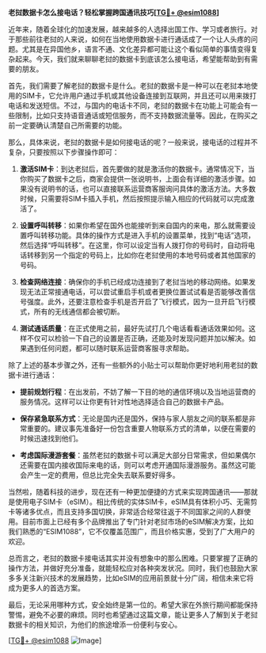 **老挝数据卡怎么接电话？轻松掌握跨国通讯技巧[[TG💪+ @esim1088](https://t.me/s/esim1088)]**

近年来，随着全球化的加速发展，越来越多的人选择出国工作、学习或者旅行。对于那些前往老挝的人来说，如何在当地使用数据卡进行通话成了一个让人头疼的问题。尤其是在异国他乡，语言不通、文化差异都可能让这个看似简单的事情变得复杂起来。今天，我们就来聊聊老挝的数据卡到底该怎么接电话，希望能帮助到有需要的朋友。

首先，我们需要了解老挝的数据卡是什么。老挝的数据卡是一种可以在老挝本地使用的SIM卡，它允许用户通过手机或其他设备连接到互联网，并且还可以用来拨打电话和发送短信。不过，与国内的电话卡不同，老挝的数据卡在功能上可能会有一些限制，比如只支持语音通话或短信服务，而不支持数据流量等。因此，在购买之前一定要确认清楚自己所需要的功能。

那么，具体来说，老挝的数据卡是如何接电话的呢？一般来说，接电话的过程并不复杂，只要按照以下步骤操作即可：

1. **激活SIM卡**：到达老挝后，首先要做的就是激活你的数据卡。通常情况下，当你购买了数据卡之后，商家会提供一张说明书，上面会有详细的激活步骤。如果没有说明书的话，也可以直接联系运营商客服询问具体的激活方法。大多数时候，只需要将SIM卡插入手机，然后按照提示输入相应的代码就可以完成激活了。

2. **设置呼叫转移**：如果你希望在国外也能接听到来自国内的来电，那么就需要设置呼叫转移功能。具体的操作方式是进入手机的设置菜单，找到“电话”选项，然后选择“呼叫转移”。在这里，你可以设定当有人拨打你的号码时，自动将电话转移到另一个指定的号码上，比如你在老挝使用的本地号码或者其他国家的号码。

3. **检查网络连接**：确保你的手机已经成功连接到了老挝当地的移动网络。如果发现无法正常接通电话，可以尝试重启手机或者更换位置试试看是否能够改善信号强度。此外，还要注意检查手机是否开启了飞行模式，因为一旦开启飞行模式，所有的无线通信都会被切断。

4. **测试通话质量**：在正式使用之前，最好先试打几个电话看看通话效果如何。这样不仅可以检验一下自己的设置是否正确，还能及时发现问题并加以解决。如果遇到任何问题，都可以随时联系运营商客服寻求帮助。

除了上述的基本步骤之外，还有一些额外的小贴士可以帮助你更好地利用老挝的数据卡进行通话：

- **提前规划行程**：在出发前，不妨了解一下目的地的通信环境以及当地运营商的服务情况。这样可以让你更有针对性地选择适合自己的数据卡产品。
  
- **保存紧急联系方式**：无论是国内还是国外，保持与家人朋友之间的联系都是非常重要的。建议事先准备好一份包含重要人物联系方式的清单，以便在需要的时候迅速找到他们。

- **考虑国际漫游套餐**：虽然老挝的数据卡可以满足大部分日常需求，但如果偶尔还需要在国内接收国际来电的话，则可以考虑开通国际漫游服务。虽然这可能会产生一定的费用，但总比完全失去联系要好得多。

当然啦，随着科技的进步，现在还有一种更加便捷的方式来实现跨国通讯——那就是使用电子SIM卡（eSIM）。相比传统的实体SIM卡，eSIM具有体积小巧、无需剪卡等诸多优点，而且支持多国切换，非常适合经常往返于不同国家之间的人群使用。目前市面上已经有多个品牌推出了专门针对老挝市场的eSIM解决方案，比如我们熟悉的“ESIM1088”，它不仅覆盖范围广，而且价格实惠，受到了广大用户的欢迎。

总而言之，老挝的数据卡接电话其实并没有想象中的那么困难。只要掌握了正确的操作方法，并做好充分准备，就能轻松应对各种突发状况。同时，我们也鼓励大家多多关注新兴技术的发展趋势，比如eSIM的应用前景就十分广阔，相信未来它将成为更多人的首选方案。

最后，无论采用哪种方式，安全始终是第一位的。希望大家在外旅行期间都能保持警惕，避免不必要的麻烦。同时也希望通过这篇文章，能让更多人了解到关于老挝数据卡的相关知识，为他们的旅途增添一份便利与安心。

[[TG💪+ @esim1088](https://t.me/s/esim1088) ![Image](https://i.postimg.cc/4NQfJmqS/Snipaste-2025-05-13-00-14-12.png)]